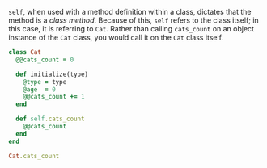 `self`, when used with a method definition within a class, dictates that the method is a *class method*. Because of this, `self` refers to the class itself; in this case, it is referring to `Cat`. Rather than calling `cats_count` on an object instance of the `Cat` class, you would call it on the `Cat` class itself.

```ruby
class Cat
  @@cats_count = 0

  def initialize(type)
    @type = type
    @age  = 0
    @@cats_count += 1
  end

  def self.cats_count
    @@cats_count
  end
end

Cat.cats_count
```